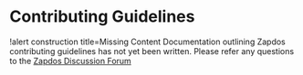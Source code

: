 # Contributing Guidelines

!alert construction title=Missing Content
Documentation outlining Zapdos contributing guidelines has not yet been written.
Please refer any questions to the
[Zapdos Discussion Forum](https://github.com/shannon-lab/zapdos/discussions)
